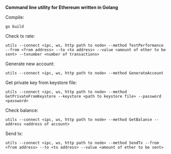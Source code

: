 **Command line utility for Ethereum written in Golang**

Compile:

    go build

Check tx rate:

    utils --connect <ipc, ws, http path to node> --method TestPerformance --from <from address> --to <to address> --value <amount of ether to be sent> --txnumber <number of transactions>

Generate new account:

    utils --connect <ipc, ws, http path to node> --method GenerateAccount

Get private key from keystore file:

    utils --connect <ipc, ws, http path to node> --method GetPrivateFromKeystore --keystore <path to keystore file> --password <password>

Check balance:

    utils --connect <ipc, ws, http path to node> --method GetBalance --address <address of account>

Send tx:

    utils --connect <ipc, ws, http path to node> --method SendTx --from <from address> --to <to address> --value <amount of ether to be sent>
